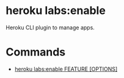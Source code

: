 heroku labs:enable
==================

Heroku CLI plugin to manage apps.
# Commands

* [heroku labs:enable FEATURE [OPTIONS]](#labsenable)
